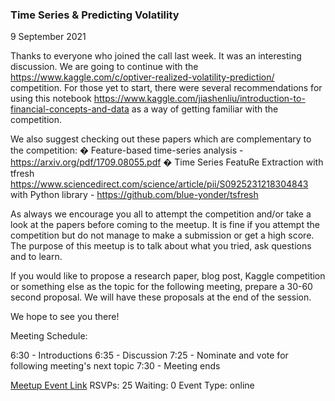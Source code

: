 ### Time Series & Predicting Volatility
9 September 2021

Thanks to everyone who joined the call last week. It was an interesting discussion. We are going to continue with the https://www.kaggle.com/c/optiver-realized-volatility-prediction/ competition. For those yet to start, there were several recommendations for using this notebook https://www.kaggle.com/jiashenliu/introduction-to-financial-concepts-and-data as a way of getting familiar with the competition.

We also suggest checking out these papers which are complementary to the competition:
� Feature-based time-series analysis - https://arxiv.org/pdf/1709.08055.pdf
� Time Series FeatuRe Extraction with tfresh https://www.sciencedirect.com/science/article/pii/S0925231218304843 with Python library - https://github.com/blue-yonder/tsfresh

As always we encourage you all to attempt the competition and/or take a look at the papers before coming to the meetup. It is fine if you attempt the competition but do not manage to make a submission or get a high score. The purpose of this meetup is to talk about what you tried, ask questions and to learn.

If you would like to propose a research paper, blog post, Kaggle competition or something else as the topic for the following meeting, prepare a 30-60 second proposal. We will have these proposals at the end of the session.

We hope to see you there!

Meeting Schedule:

6:30 - Introductions
6:35 - Discussion
7:25 - Nominate and vote for following meeting's next topic
7:30 - Meeting ends

[Meetup Event Link](https://www.meetup.com/Data-Science-Discussion-Auckland/events/280353628)
RSVPs: 25
Waiting: 0
Event Type: online

